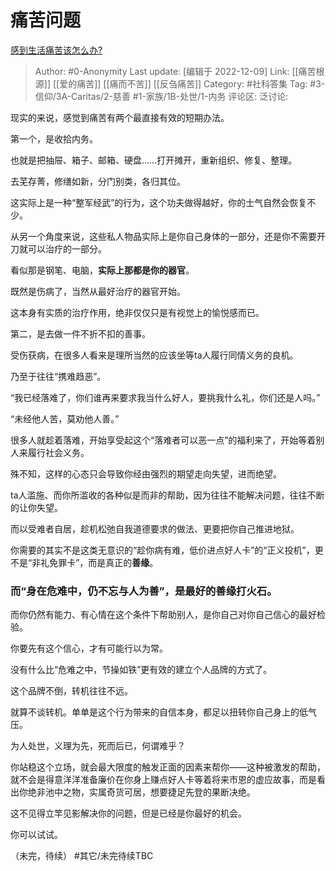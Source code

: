 # 痛苦问题
[感到生活痛苦该怎么办?](https://www.zhihu.com/question/379797015/answer/2793932552)

> Author: #0-Anonymity
> Last update: [编辑于 2022-12-09]
> Link: [[痛苦根源]] [[爱的痛苦]] [[痛而不苦]] [[反刍痛苦]]
> Category: #社科答集
> Tag: #3-信仰/3A-Caritas/2-慈善 #1-家族/1B-处世/1-内务
> 评论区:
> 泛讨论:

现实的来说，感觉到痛苦有两个最直接有效的短期办法。

第一个，是收拾内务。

也就是把抽屉、箱子、邮箱、硬盘……打开摊开，重新组织、修复、整理。

去芜存菁，修缮如新，分门别类，各归其位。

这实际上是一种“整军经武”的行为，这个功夫做得越好，你的士气自然会恢复不少。

从另一个角度来说，这些私人物品实际上是你自己身体的一部分，还是你不需要开刀就可以治疗的一部分。

看似那是钢笔、电脑，**实际上那都是你的器官**。

既然是伤病了，当然从最好治疗的器官开始。

这本身有实质的治疗作用，绝非仅仅只是有视觉上的愉悦感而已。

第二，是去做一件不折不扣的善事。

受伤获病，在很多人看来是理所当然的应该坐等ta人履行同情义务的良机。

乃至于往往“携难趋恶”。

“我已经落难了，你们谁再来要求我当什么好人，要挑我什么礼，你们还是人吗。”

“未经他人苦，莫劝他人善。”

很多人就趁着落难，开始享受起这个“落难者可以恶一点”的福利来了，开始等着别人来履行社会义务。

殊不知，这样的心态只会导致你经由强烈的期望走向失望，进而绝望。

ta人滥施、而你所滥收的各种似是而非的帮助，因为往往不能解决问题，往往不断的让你失望。

而以受难者自居，趁机松弛自我道德要求的做法、更要把你自己推进地狱。

你需要的其实不是这类无意识的“趁你病有难，低价进点好人卡”的“正义投机”，更不是“非礼免罪卡”，而是真正的**善缘**。

### 而“身在危难中，仍不忘与人为善”，是最好的善缘打火石。

而你仍然有能力、有心情在这个条件下帮助别人，是你自己对你自己信心的最好检验。

你要先有这个信心，才有可能行以为常。

没有什么比“危难之中，节操如铁”更有效的建立个人品牌的方式了。

这个品牌不倒，转机往往不远。

就算不谈转机。单单是这个行为带来的自信本身，都足以扭转你自己身上的低气压。

为人处世，义理为先，死而后已，何谓难乎？

你站稳这个立场，就会最大限度的触发正面的因素来帮你——这种被激发的帮助，就不会是得意洋洋准备廉价在你身上赚点好人卡等着将来市恩的虚应故事，而是看出你绝非池中之物，实属奇货可居，想要捷足先登的果断决绝。

这不见得立竿见影解决你的问题，但是已经是你最好的机会。

你可以试试。

（未完，待续）
#其它/未完待续TBC
